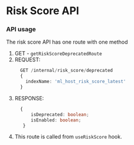 # Risk Score API

### API usage

The risk score API has one route with one method

1. GET - `getRiskScoreDeprecatedRoute`
2. REQUEST:
    ```typescript
      GET /internal/risk_score/deprecated
      {
        indexName: 'ml_host_risk_score_latest'
      }
      ```
3. RESPONSE:
    ```typescript
      {
          isDeprecated: boolean;
          isEnabled: boolean;
       }
      ```
4. This route is called from `useRiskScore` hook.